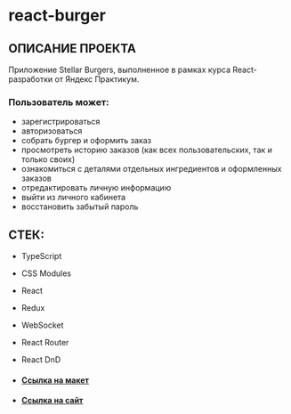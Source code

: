 # react-burger

## ОПИСАНИЕ ПРОЕКТА

Приложение Stellar Burgers, выполненное в рамках курса React-разработки от Яндекс Практикум.

### Пользователь может:
* зарегистрироваться 
* авторизоваться
* собрать бургер и оформить заказ
* просмотреть историю заказов (как всех пользовательских, так и только своих)
* ознакомиться с деталями отдельных ингредиентов и оформленных заказов
* отредактировать личную информацию
* выйти из личного кабинета
* восстановить забытый пароль

## СТЕК:

* TypeScript
* CSS Modules
* React
* Redux
* WebSocket
* React Router
* React DnD

* #### [Ссылка на макет](https://www.figma.com/file/ocw9a6hNGeAejl4F3G9fp8/React-_-%D0%9F%D1%80%D0%BE%D0%B5%D0%BA%D1%82%D0%BD%D1%8B%D0%B5-%D0%B7%D0%B0%D0%B4%D0%B0%D1%87%D0%B8-(3-%D0%BC%D0%B5%D1%81%D1%8F%D1%86%D0%B0)_external_link?node-id=2974:2989) 
* #### [Ссылка на сайт](https://daryamakavchik.github.io/react-burger/)
